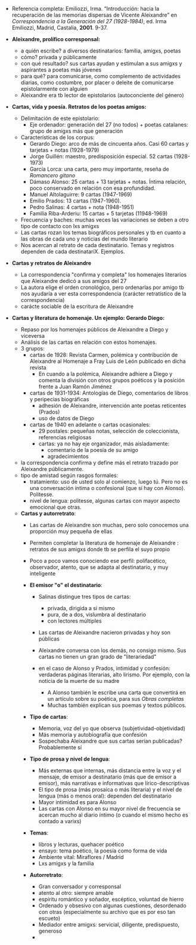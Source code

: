 - Referencia completa: Emiliozzi, Irma. “Introducción: hacia la recuperación de las memorias dispersas de Vicente Aleixandre” en _Correspondencia a la Generación del 27 (1928-1984)_, ed. Irma Emiliozzi, Madrid, Castalia, **2001**. 9-37.
- **Aleixandre, prolífico corresponsal:**
	- a quién escribe? a diversos destinatarios: familia, amigxs, poetas
	- cómo? privada y públicamente
	- con qué resultado? sus cartas ayudan y estimulan a sus amigxs y aspirantes a poetas más jóvenes
	- para qué? para comunicarse, como complemento de actividades diarias, como costumbre, por placer o deleite de comunicarse epistolarmente con alguien
	- Aleixandre era tb lector de epistolarios (autoconciente del género)
- **Cartas, vida y poesía. Retratos de los poetas amigos:**
	- Delimitación de este epistolario:
		- Eje ordenador: generación del 27 (no todos) + poetas catalanes: grupo de amigxs más que generación
	- Características de los corpus:
		- Gerardo Diego: arco de más de cincuenta años. Casi 60 cartas y tarjetas + notas (1928-1979)
		- Jorge Guillén: maestro, predisposición especial. 52 cartas (1928-1973)
		- García Lorca: una carta, pero muy importante, reseña de *Romancero gitano*
		- Dámaso Alonso: 25 cartas + 13 tarjetas + notas. Íntima relación, poco conservado en relación con esa profundidad.
		- Manuel Altolaguirre: 9 cartas (1947-1969)
		- Emilio Prados: 13 cartas (1947-1960).
		- Pedro Salinas: 4 cartas + nota (1948-1951)
		- Familia Riba-Arderiu: 15 cartas + 5 tarjetas (11948-1969)
	- Frecuencia y baches: muchas veces las variaciones se deben a otro tipo de contacto con lxs amigxs
	- Las cartas rozan los temas biográficos personales y tb en cuanto a las obras de cada uno y noticias del mundo literario
	- Nos acercan al retrato de cada destinatario. Temas y registros dependen de cada destinatariX. Ejemplos.
- **Cartas y retratos de Aleixandre**
	- La correspondencia "confirma y completa" los homenajes literarios que Aleixandre dedicó a sus amigos del 27
	- La autora elige el orden cronológico, pero ordenarlas por amigo tb nos ayudaría a ver esta correspondencia (carácter retratístico de la correspondencia)
	- carácte sociable de la escritura de Aleixandre

- **Cartas y literatura de homenaje. Un ejemplo: Gerardo Diego:**
	- Repaso por los homenajes públicos de Aleixandre a Diego y viceversa
	- Análisis de las cartas en relación con estos homenajes. 
	- 3 grupos:
		- cartas de 1928: Revista Carmen, polémica y contribución de Aleixandre al Homenaje a Fray Luis de León publicado en dicha revista
			- En cuando a la polémica, Aleixandre adhiere a Diego y comenta la división con otros grupos poéticos y la posición frente a Juan Ramón Jiménez
		- cartas de 1931-1934: Antologías de Diego, comentarios de libros y peripecias biográficas
			- adhesión de Aleixandre, intervención ante poetas reticentes (Prados)
			- uso de datos de Diego
		- cartas de 1940 en adelante o cartas ocasionales:
			- 29 postales: pequeñas notas, selección de coleccionista, referencias religiosas 
			- cartas: ya no hay eje organizador, más aisladamente:
				- comentario de la poesía de su amigo
				- agradecimientos
	- la correspondencia confirma y define más el retrato trazado por Aleixandre públicamente. 
	- tipo de amistad según rasgos formales:
		- tratamiento: uso de usted solo al comienzo, luego tú. Pero no es una conversación íntima o confesional (que sí hay con Alonso). Politesse.
		- nivel de lengua: politesse, algunas cartas con mayor aspecto emocional que otras.
	- **Cartas y autorretrato**:
		- Las cartas de Aleixandre son muchas, pero solo conocemos una proporción muy pequeña de ellas
		- Permiten completar la literatura de homenaje de Aleixandre : retratos de sus amigxs donde tb se perfila el suyo propio 
		- Poco a poco vamos conociendo ese perfil: polifacético, observador, atento, que se adapta al destinatario, y muy inteligente
		- **El emisor "o" el destinatario**:
			- Salinas distingue tres tipos de cartas:
				- privada, dirigida a si mismo
				- pura, de a dos, vislumbra al destinatario
				- con lectores múltiples

			- Las cartas de Aleixandre nacieron privadas y hoy son públicas
			- Aleixandre conversa con los demás, no consigo mismo. Sus cartas no tienen un gran grado de "literariedad"
			- en el caso de Alonso y Prados, intimidad y confesión: verdaderas páginas literarias, alto lirismo. Por ejemplo, con la noticia de la muerte de su madre
				- A Alonso también le escribe una carta que convertirá en un artículo sobre su poética, para sus *Obras completas*
				- Muchas también explican sus poemas y textos públicos.

		- **Tipo de cartas**:
			- Memoria, voz del yo que observa (subjetividad-objetividad)
			- Más memoria y autobiografía que confesión
			- Sospechaba Aleixandre que sus cartas serían publicadas? Probablemente sí
		- **Tipo de prosa y nivel de lengua**:
			- Más externas que internas, más distancia entre la voz y el mensaje, de emisor a destinatario (más que de emisor a emisor), más narrativas e informativas que lírico-descriptivas
			- El tipo de prosa (más prosaica o más literaria) y el nivel de lengua (más o menos oral): dependen del destinatario
			- Mayor intimidad es para Alonso
			- Las cartas con Alonso en su mayor nivel de frecuencia se acercan mucho al diario íntimo (o cuando el mismo hecho es contado a varixs)
		- **Temas**:
			- libros y lecturas, quehacer poético
			- ensayo: tema poético, la poesía como forma de vida
			- Ambiente vital: Miraflores / Madrid
			- Lxs amigxs y la familia
		- **Autorretrato**:
			- Gran conversador y corresponsal
			- atento al otro: siempre amable
			- espíritu romántico y soñador, escéptico, voluntad de hierro
			- Ordenado y obsesivo con algunas cuestiones, desordenado con otras (especialmente su archivo que es por eso tan escueto)
			- Mediador entre amigxs: servicial, diligente, predispuesto, generoso
			- 
	

